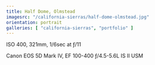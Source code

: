 ```yaml
---
title: Half Dome, Olmstead
imagesrc: "/california-sierras/half-dome-olmstead.jpg"
orientation: portrait
galleries: [ "california-sierras", "portfolio" ]
---
```


ISO 400, 321mm, 1/6sec at ƒ/11

Canon EOS 5D Mark IV, EF 100-400 ƒ/4.5-5.6L IS II USM
